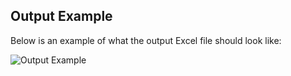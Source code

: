 ## Output Example

Below is an example of what the output Excel file should look like:

![Output Example](assets/output_image.jpg)
